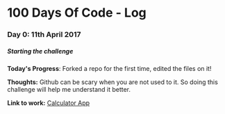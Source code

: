 # 100 Days Of Code - Log

### Day 0: 11th April 2017 
##### Starting the challenge

**Today's Progress**: Forked a repo for the first time, edited the files on it! 

**Thoughts:** Github can be scary when you are not used to it. So doing this challenge will help me understand it better. 

**Link to work:** [Calculator App](http://www.example.com)

